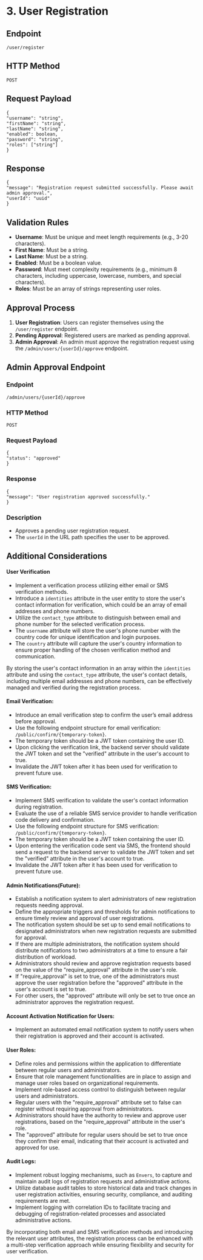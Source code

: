 
# 3. User Registration
## Endpoint
```
/user/register
```
## HTTP Method
```
POST
```
## Request Payload
```
{
"username": "string",
"firstName": "string",
"lastName": "string",
"enabled": boolean,
"password": "string",
"roles": ["string"]
}
```
## Response
```
{
"message": "Registration request submitted successfully. Please await admin approval.",
"userId": "uuid"
}
```
## Validation Rules
*  **Username**: Must be unique and meet length requirements (e.g., 3-20 characters).
*  **First Name**: Must be a string.
*  **Last Name**: Must be a string.
*  **Enabled**: Must be a boolean value.
*  **Password**: Must meet complexity requirements (e.g., minimum 8 characters, including uppercase, lowercase, numbers, and special characters).
*  **Roles**: Must be an array of strings representing user roles.
## Approval Process
1.  **User Registration**: Users can register themselves using the `/user/register` endpoint.
2.  **Pending Approval**: Registered users are marked as pending approval.
3.  **Admin Approval**: An admin must approve the registration request using the `/admin/users/{userId}/approve` endpoint.
## Admin Approval Endpoint
### Endpoint
```
/admin/users/{userId}/approve
```
### HTTP Method
```
POST
```
### Request Payload
```
{
"status": "approved"
}
```
### Response
```
{
"message": "User registration approved successfully."
}
```
### Description
* Approves a pending user registration request.
* The `userId` in the URL path specifies the user to be approved.
## Additional Considerations
#### **User Verification**
- Implement a verification process utilizing either email or SMS verification methods.
- Introduce a `identities` attribute in the user entity to store the user's contact information for verification, which could be an array of email addresses and phone numbers.
- Utilize the `contact_type` attribute to distinguish between email and phone number for the selected verification process.
- The `username` attribute will store the user's phone number with the country code for unique identification and login purposes.
- The `country` attribute will capture the user's country information to ensure proper handling of the chosen verification method and communication.

By storing the user's contact information in an array within the `identities` attribute and using the `contact_type` attribute, the user's contact details, including multiple email addresses and phone numbers, can be effectively managed and verified during the registration process.
####  **Email Verification**:
- Introduce an email verification step to confirm the user’s email address before approval.
- Use the following endpoint structure for email verification: `/public/confirm/{temporary-token}`.
- The temporary token should be a JWT token containing the user ID.
- Upon clicking the verification link, the backend server should validate the JWT token and set the "verified" attribute in the user's account to true.
- Invalidate the JWT token after it has been used for verification to prevent future use.
####  **SMS Verification**:
- Implement SMS verification to validate the user's contact information during registration.
- Evaluate the use of a reliable SMS service provider to handle verification code delivery and confirmation.
- Use the following endpoint structure for SMS verification: `/public/confirm/{temporary-token}`.
- The temporary token should be a JWT token containing the user ID.
- Upon entering the verification code sent via SMS, the frontend should send a request to the backend server to validate the JWT token and set the "verified" attribute in the user's account to true.
- Invalidate the JWT token after it has been used for verification to prevent future use.
####  **Admin Notifications(Future)**:
- Establish a notification system to alert administrators of new registration requests needing approval.
- Define the appropriate triggers and thresholds for admin notifications to ensure timely review and approval of user registrations.
- The notification system should be set up to send email notifications to designated administrators when new registration requests are submitted for approval.
- If there are multiple administrators, the notification system should distribute notifications to two administrators at a time to ensure a fair distribution of workload.
- Administrators should review and approve registration requests based on the value of the "require_approval" attribute in the user's role.
- If "require_approval" is set to true, one of the administrators must approve the user registration before the "approved" attribute in the user's account is set to true.
- For other users, the "approved" attribute will only be set to true once an administrator approves the registration request.
####  **Account Activation Notification for Users**:
- Implement an automated email notification system to notify users when their registration is approved and their account is activated.
####  **User Roles**:
- Define roles and permissions within the application to differentiate between regular users and administrators.
- Ensure that role management functionalities are in place to assign and manage user roles based on organizational requirements.
- Implement role-based access control to distinguish between regular users and administrators.
- Regular users with the "require_approval" attribute set to false can register without requiring approval from administrators.
- Administrators should have the authority to review and approve user registrations, based on the "require_approval" attribute in the user's role.
- The "approved" attribute for regular users should be set to true once they confirm their email, indicating that their account is activated and approved for use.
####  **Audit Logs**:
- Implement robust logging mechanisms, such as `Envers`, to capture and maintain audit logs of registration requests and administrative actions.
- Utilize database audit tables to store historical data and track changes in user registration activities, ensuring security, compliance, and auditing requirements are met.
- Implement logging with correlation IDs to facilitate tracing and debugging of registration-related processes and associated administrative actions.

By incorporating both email and SMS verification methods and introducing the relevant user attributes, the registration process can be enhanced with a multi-step verification approach while ensuring flexibility and security for user verification.
